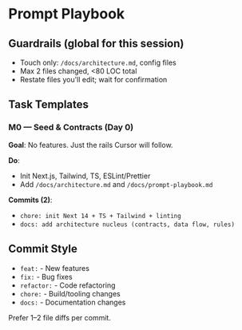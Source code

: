# Prompt Playbook

## Guardrails (global for this session)
- Touch only: `/docs/architecture.md`, config files
- Max 2 files changed, <80 LOC total
- Restate files you'll edit; wait for confirmation

## Task Templates

### M0 — Seed & Contracts (Day 0)
**Goal**: No features. Just the rails Cursor will follow.

**Do**:
- Init Next.js, Tailwind, TS, ESLint/Prettier
- Add `/docs/architecture.md` and `/docs/prompt-playbook.md`

**Commits (2)**:
- `chore: init Next 14 + TS + Tailwind + linting`
- `docs: add architecture nucleus (contracts, data flow, rules)`

## Commit Style
- `feat:` - New features
- `fix:` - Bug fixes
- `refactor:` - Code refactoring
- `chore:` - Build/tooling changes
- `docs:` - Documentation changes

Prefer 1–2 file diffs per commit.
